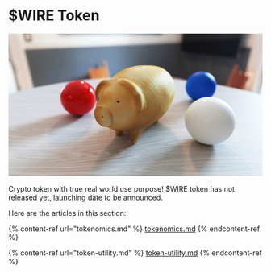 # $WIRE Token

![](../../.gitbook/assets/wireshape-3d-scanned-piggy-bank.jpg)

Crypto token with true real world use purpose! $WIRE token has not released yet, launching date to be announced.

Here are the articles in this section:

{% content-ref url="tokenomics.md" %}
[tokenomics.md](tokenomics.md)
{% endcontent-ref %}

{% content-ref url="token-utility.md" %}
[token-utility.md](token-utility.md)
{% endcontent-ref %}
